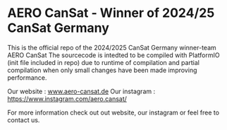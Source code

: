 # AERO CanSat - Winner of 2024/25 CanSat Germany
This is the official repo of the 2024/2025 CanSat Germany winner-team AERO CanSat
The sourcecode is intedted to be compiled with PlatformIO (init file included in repo) due to runtime of compilation and partial compilation when only small changes have been made improving performance.

Our website     : www.aero-cansat.de
Our instagram   : https://www.instagram.com/aero.cansat/

For more information check out out website, our instagram or feel free to contact us.
